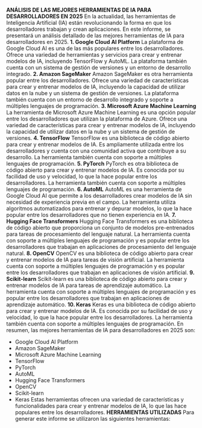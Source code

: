**ANÁLISIS DE LAS MEJORES HERRAMIENTAS DE IA PARA DESARROLLADORES EN 2025**
En la actualidad, las herramientas de Inteligencia Artificial (IA) están revolucionando la forma en que los desarrolladores trabajan y crean aplicaciones. En este informe, se presentará un análisis detallado de las mejores herramientas de IA para desarrolladores en 2025.
**1. Google Cloud AI Platform**
La plataforma de Google Cloud AI es una de las más populares entre los desarrolladores. Ofrece una variedad de herramientas y servicios para crear y entrenar modelos de IA, incluyendo TensorFlow y AutoML. La plataforma también cuenta con un sistema de gestión de versiones y un entorno de desarrollo integrado.
**2. Amazon SageMaker**
Amazon SageMaker es otra herramienta popular entre los desarrolladores. Ofrece una variedad de características para crear y entrenar modelos de IA, incluyendo la capacidad de utilizar datos en la nube y un sistema de gestión de versiones. La plataforma también cuenta con un entorno de desarrollo integrado y soporte a múltiples lenguajes de programación.
**3. Microsoft Azure Machine Learning**
La herramienta de Microsoft Azure Machine Learning es una opción popular entre los desarrolladores que utilizan la plataforma de Azure. Ofrece una variedad de características para crear y entrenar modelos de IA, incluyendo la capacidad de utilizar datos en la nube y un sistema de gestión de versiones.
**4. TensorFlow**
TensorFlow es una biblioteca de código abierto para crear y entrenar modelos de IA. Es ampliamente utilizada entre los desarrolladores y cuenta con una comunidad activa que contribuye a su desarrollo. La herramienta también cuenta con soporte a múltiples lenguajes de programación.
**5. PyTorch**
PyTorch es otra biblioteca de código abierto para crear y entrenar modelos de IA. Es conocida por su facilidad de uso y velocidad, lo que la hace popular entre los desarrolladores. La herramienta también cuenta con soporte a múltiples lenguajes de programación.
**6. AutoML**
AutoML es una herramienta de Google Cloud AI que permite a los desarrolladores crear modelos de IA sin necesidad de experiencia previa en el campo. La herramienta utiliza algoritmos automatizados para entrenar y depurar modelos, lo que la hace popular entre los desarrolladores que no tienen experiencia en IA.
**7. Hugging Face Transformers**
Hugging Face Transformers es una biblioteca de código abierto que proporciona un conjunto de modelos pre-entrenados para tareas de procesamiento del lenguaje natural. La herramienta cuenta con soporte a múltiples lenguajes de programación y es popular entre los desarrolladores que trabajan en aplicaciones de procesamiento del lenguaje natural.
**8. OpenCV**
OpenCV es una biblioteca de código abierto para crear y entrenar modelos de IA para tareas de visión artificial. La herramienta cuenta con soporte a múltiples lenguajes de programación y es popular entre los desarrolladores que trabajan en aplicaciones de visión artificial.
**9. Scikit-learn**
Scikit-learn es una biblioteca de código abierto para crear y entrenar modelos de IA para tareas de aprendizaje automático. La herramienta cuenta con soporte a múltiples lenguajes de programación y es popular entre los desarrolladores que trabajan en aplicaciones de aprendizaje automático.
**10. Keras**
Keras es una biblioteca de código abierto para crear y entrenar modelos de IA. Es conocida por su facilidad de uso y velocidad, lo que la hace popular entre los desarrolladores. La herramienta también cuenta con soporte a múltiples lenguajes de programación.
En resumen, las mejores herramientas de IA para desarrolladores en 2025 son:
* Google Cloud AI Platform
* Amazon SageMaker
* Microsoft Azure Machine Learning
* TensorFlow
* PyTorch
* AutoML
* Hugging Face Transformers
* OpenCV
* Scikit-learn
* Keras
Estas herramientas ofrecen una variedad de características y funcionalidades para crear y entrenar modelos de IA, lo que las hace populares entre los desarrolladores.
**HERRAMIENTAS UTILIZADAS**
Para generar este informe se utilizaron las siguientes herramientas: